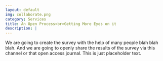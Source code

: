 ```yaml
---
layout: default
img: collaborate.png
category: Services
title: An Open Process<br>Getting More Eyes on it
description: |
---
```

We are going to create the survey with the help of many people blah blah blah. And we are going to openly share the results of the survey via this channel or that open access journal. This is just placeholder text.
